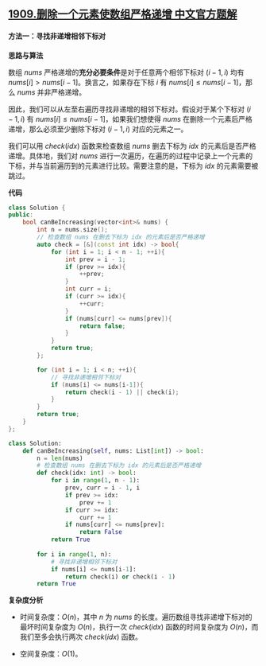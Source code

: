 ## [1909.删除一个元素使数组严格递增 中文官方题解](https://leetcode.cn/problems/remove-one-element-to-make-the-array-strictly-increasing/solutions/100000/shan-chu-yi-ge-yuan-su-shi-shu-zu-yan-ge-tnr7)

#### 方法一：寻找非递增相邻下标对

**思路与算法**

数组 $\textit{nums}$ 严格递增的**充分必要条件**是对于任意两个相邻下标对 $(i - 1, i)$ 均有 $\textit{nums}[i] > \textit{nums}[i-1]$。换言之，如果存在下标 $i$ 有 $\textit{nums}[i] \le \textit{nums}[i-1]$，那么 $\textit{nums}$ 并非严格递增。

因此，我们可以从左至右遍历寻找非递增的相邻下标对。假设对于某个下标对 $(i - 1, i)$ 有 $\textit{nums}[i] \le \textit{nums}[i-1]$，如果我们想使得 $\textit{nums}$ 在删除一个元素后严格递增，那么必须至少删除下标对 $(i - 1, i)$ 对应的元素之一。

我们可以用 $\textit{check}(\textit{idx})$ 函数来检查数组 $\textit{nums}$ 删去下标为 $\textit{idx}$ 的元素后是否严格递增。具体地，我们对 $\textit{nums}$ 进行一次遍历，在遍历的过程中记录上一个元素的下标，并与当前遍历到的元素进行比较。需要注意的是，下标为 $\textit{idx}$ 的元素需要被跳过。

**代码**

```C++ [sol1-C++]
class Solution {
public:
    bool canBeIncreasing(vector<int>& nums) {
        int n = nums.size();
        // 检查数组 nums 在删去下标为 idx 的元素后是否严格递增
        auto check = [&](const int idx) -> bool{
            for (int i = 1; i < n - 1; ++i){
                int prev = i - 1;
                if (prev >= idx){
                    ++prev;
                }
                int curr = i;
                if (curr >= idx){
                    ++curr;
                }
                if (nums[curr] <= nums[prev]){
                    return false;
                }
            }
            return true;
        };

        for (int i = 1; i < n; ++i){
            // 寻找非递增相邻下标对
            if (nums[i] <= nums[i-1]){
                return check(i - 1) || check(i);
            }
        }
        return true;
    }
};
```

```Python [sol1-Python3]
class Solution:
    def canBeIncreasing(self, nums: List[int]) -> bool:
        n = len(nums)
        # 检查数组 nums 在删去下标为 idx 的元素后是否严格递增
        def check(idx: int) -> bool:
            for i in range(1, n - 1):
                prev, curr = i - 1, i
                if prev >= idx:
                    prev += 1
                if curr >= idx:
                    curr += 1
                if nums[curr] <= nums[prev]:
                    return False
            return True
        
        for i in range(1, n):
            # 寻找非递增相邻下标对
            if nums[i] <= nums[i-1]:
                return check(i) or check(i - 1)
        return True
```

**复杂度分析**

- 时间复杂度：$O(n)$，其中 $n$ 为 $\textit{nums}$ 的长度。遍历数组寻找非递增下标对的最坏时间复杂度为 $O(n)$，执行一次 $\textit{check}(\textit{idx})$ 函数的时间复杂度为 $O(n)$，而我们至多会执行两次 $\textit{check}(\textit{idx})$ 函数。

- 空间复杂度：$O(1)$。